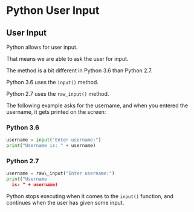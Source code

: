 
Python User Input
=================


User Input
----------


Python allows for user input.


That means we are able to ask the user for input.


The method is a bit different in Python 3.6 than Python 2.7.


Python 3.6 uses the `input()` method. 


Python 2.7 uses the `raw_input()` method. 


The following example asks for the username, and when you entered the username, it gets printed on 
the screen:



### Python 3.6



```python
username = input("Enter username:")
print("Username is: " + username)

```



### Python 2.7



```python
username = raw\_input("Enter username:")
print("Username 
  is: " + username)

```



Python stops executing when it comes to the `input()` function, and continues 
when the user has given some input.



